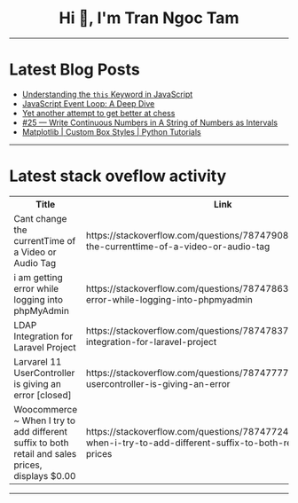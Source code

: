 <h1 align="center">Hi 👋, I'm Tran Ngoc Tam</h1>

---

# Latest Blog Posts 
<!-- BLOG-POST-LIST:START -->
- [Understanding the `this` Keyword in JavaScript](https://dev.to/mdhassanpatwary/understanding-the-this-keyword-in-javascript-12ea)
- [JavaScript Event Loop: A Deep Dive](https://dev.to/mdhassanpatwary/javascript-event-loop-a-deep-dive-2289)
- [Yet another attempt to get better at chess](https://dev.to/mrdimosthenis/yet-another-attempt-to-get-better-at-chess-5fjm)
- [#25 — Write Continuous Numbers in A String of Numbers as Intervals](https://dev.to/judith677/25-write-continuous-numbers-in-a-string-of-numbers-as-intervals-2i5o)
- [Matplotlib | Custom Box Styles | Python Tutorials](https://dev.to/labex/matplotlib-custom-box-styles-python-tutorials-46em)
<!-- BLOG-POST-LIST:END -->

---

# Latest stack oveflow activity
<table>
  <tr><th>Title</th><th>Link</th></tr>
  <!-- STACKOVERFLOW:START --><tr><td>Cant change the currentTime of a Video or Audio Tag</td><td>https://stackoverflow.com/questions/78747908/cant-change-the-currenttime-of-a-video-or-audio-tag</td></tr><tr><td>i am getting error while logging into phpMyAdmin</td><td>https://stackoverflow.com/questions/78747863/i-am-getting-error-while-logging-into-phpmyadmin</td></tr><tr><td>LDAP Integration for Laravel Project</td><td>https://stackoverflow.com/questions/78747837/ldap-integration-for-laravel-project</td></tr><tr><td>Larvarel 11 UserController is giving an error [closed]</td><td>https://stackoverflow.com/questions/78747777/larvarel-11-usercontroller-is-giving-an-error</td></tr><tr><td>Woocommerce ~ When I try to add different suffix to both retail and sales prices, displays $0.00</td><td>https://stackoverflow.com/questions/78747724/woocommerce-when-i-try-to-add-different-suffix-to-both-retail-and-sales-prices</td></tr><!-- STACKOVERFLOW:END -->
</table>

---



